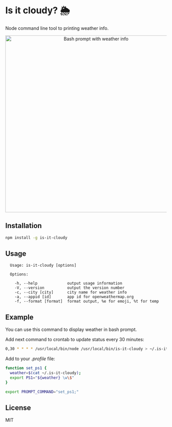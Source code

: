 # Is it cloudy? 🌦

Node command line tool to printing weather info.

<p align="center"><img width="551" alt="Bash prompt with weather info" src="https://cloud.githubusercontent.com/assets/141232/23497068/0d46f7dc-ff54-11e6-88e5-9ca9ff9180e7.png"></p>

## Installation

```sh
npm install -g is-it-cloudy
```

## Usage

```
  Usage: is-it-cloudy [options]

  Options:

    -h, --help             output usage information
    -V, --version          output the version number
    -c, --city [city]      city name for weather info
    -a, --appid [id]       app id for openweathermap.org
    -f, --format [format]  format output, %e for emoji, %t for temp
```

## Example

You can use this command to display weather in bash prompt.

Add next command to crontab to update status every 30 minutes:

```sh
0,30 * * * * /usr/local/bin/node /usr/local/bin/is-it-cloudy > ~/.is-it-cloudy
```

Add to your *.profile* file:

```sh
function set_ps1 {
  weather=$(cat ~/.is-it-cloudy);
  export PS1="${weather} \w\$"
}

export PROMPT_COMMAND="set_ps1;"
```

## License

MIT
